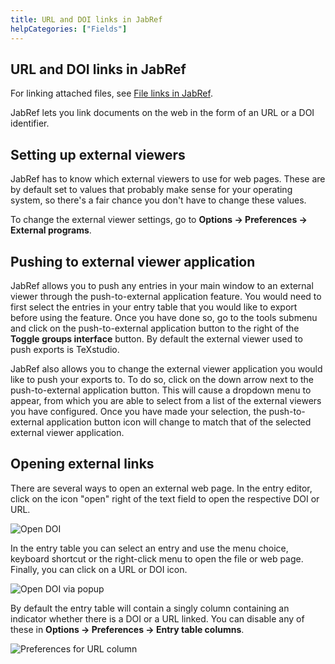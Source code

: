```yaml
---
title: URL and DOI links in JabRef
helpCategories: ["Fields"]
---
```


## URL and DOI links in JabRef

For linking attached files, see [File links in JabRef](FileLinks).

JabRef lets you link documents on the web in the form of an URL or a DOI identifier.

## Setting up external viewers

JabRef has to know which external viewers to use for web pages.
These are by default set to values that probably make sense for your operating system, so there's a fair chance you don't have to change these values.

To change the external viewer settings, go to **Options → Preferences → External programs**.

## Pushing to external viewer application

JabRef allows you to push any entries in your main window to an external viewer through the push-to-external application feature. You would need to first select the entries in your entry table that you would like to export before using the feature. Once you have done so, go to the tools submenu and click on the push-to-external application button to the right of the **Toggle groups interface** button. By default the external viewer used to push exports is TeXstudio.

JabRef also allows you to change the external viewer application you would like to push your exports to. To do so, click on the down arrow next to the push-to-external application button. This will cause a dropdown menu to appear, from which you are able to select from a list of the external viewers you have configured. Once you have made
your selection, the push-to-external application button icon will change to match that of the selected external viewer application.

## Opening external links

There are several ways to open an external web page.
In the entry editor, click on the icon "open" right of the text field to open the respective DOI or URL.

![Open DOI](images/EntryEditor-DOI-open.png)

In the entry table you can select an entry and use the menu choice, keyboard shortcut or the right-click menu to open the file or web page.
Finally, you can click on a URL or DOI icon.

![Open DOI via popup](images/EntryTable-DOI-popup.png)

By default the entry table will contain a singly column containing an indicator whether there is a DOI or a URL linked.
You can disable any of these in **Options → Preferences → Entry table columns**.

![Preferences for URL column](images/Preferences-EntryTablColumns-ShowUrlDoiColumn.png)
